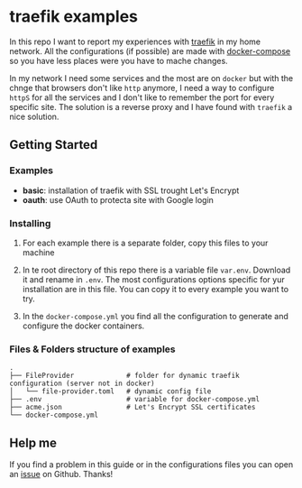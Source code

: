 # traefik examples

In this repo I want to report my experiences with [traefik](https://docs.traefik.io/) in my home network. All the configurations (if possible) are made with [docker-compose](https://docs.docker.com/compose/) so you have less places were you have to mache changes.

In my network I need some services and the most are on `docker` but with the chnge that browsers don't like `http` anymore, I need a way to configure `httpS` for all the services and I don't like to remember the port for every specific site. The solution is a reverse proxy and I have found with `traefik` a nice solution.


## Getting Started

### Examples

- **basic**: installation of traefik with SSL trought Let's Encrypt
- **oauth**: use OAuth to protecta site with Google login


### Installing

1. For each example there is a separate folder, copy this files to your machine

2. In te root directory of this repo there is a variable file `var.env`. Download it and rename in `.env`. The most configurations options specific for yur installation are in this file. You can copy it to every example you want to try.

3. In the `docker-compose.yml` you find all the configuration to generate and configure the docker containers.


### Files & Folders structure of examples

    .
    ├── FileProvider             # folder for dynamic traefik configuration (server not in docker)
    │   └── file-provider.toml   # dynamic config file
    ├── .env                     # variable for docker-compose.yml
    ├── acme.json                # Let's Encrypt SSL certificates
    └── docker-compose.yml


## Help me

If you find a problem in this guide or in the configurations files you can open an [issue](https://github.com/frigi83/traefik-examples/issues) on Github. Thanks!
